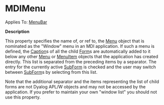 




<h1 class="heading"><span class="name">MDIMenu</span></h1>

Applies To: [MenuBar](./menubar.md)


**Description**


This property specifies the name of, or ref to, the [Menu](./menu.md) object that is nominated as the "Window" menu in an MDI application. If such a menu is defined, the [Caption](caption.md)s of all the child [Form](./form.md)s are automatically added to it below any other [Menu](./menu.md) or [MenuItem](./menuitem.md) objects that the application has created directly. This list is separated from the preceding items by a separator. The entry for the currently active [SubForm](./subform.md) is checked and the user may switch between [SubForm](./subform.md)s by selecting from this list.


Note that the additional separator and the items representing the list of child forms are not Dyalog APL/W objects and may not be accessed by the application. If you prefer to maintain your own "window list" you should not use this property.



